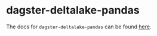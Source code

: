 # dagster-deltalake-pandas

The docs for `dagster-deltalake-pandas` can be found
[here](https://docs.dagster.io/_apidocs/libraries/dagster-deltalake).

